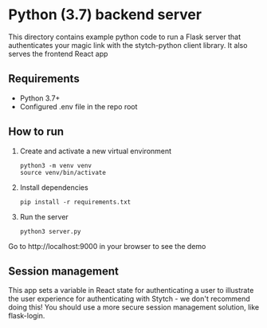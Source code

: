 # Python (3.7) backend server

This directory contains example python code to run a Flask server that authenticates your magic link with the stytch-python client library. It also serves the frontend React app

## Requirements

* Python 3.7+
* Configured .env file in the repo root

## How to run

1. Create and activate a new virtual environment
   ```
   python3 -m venv venv
   source venv/bin/activate
   ```
2. Install dependencies
   ```
   pip install -r requirements.txt
   ```
3. Run the server
   ```
   python3 server.py
   ```

Go to http://localhost:9000 in your browser to see the demo

## Session management

This app sets a variable in React state for authenticating a user to illustrate the user experience for authenticating with Stytch - we don't recommend doing this! You should use a more secure session management solution, like flask-login.
